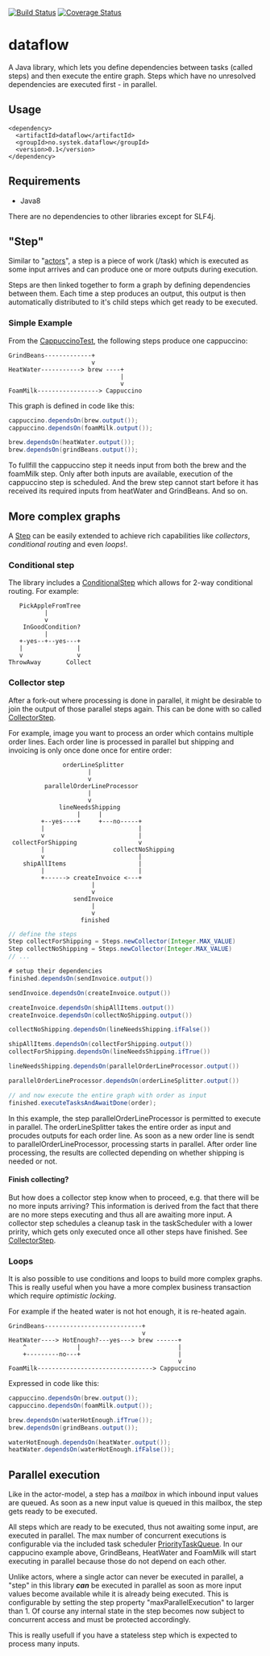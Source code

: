[![Build Status](https://travis-ci.org/systek/dataflow.svg?branch=master)](https://travis-ci.org/systek/dataflow) 
[![Coverage Status](https://coveralls.io/repos/github/systek/dataflow/badge.svg)](https://coveralls.io/github/systek/dataflow)

# dataflow
A Java library, which lets you define dependencies between tasks (called steps) and then execute the entire graph. 
Steps which have no unresolved dependencies are executed first - in parallel.

## Usage
```
<dependency>
  <artifactId>dataflow</artifactId>
  <groupId>no.systek.dataflow</groupId>
  <version>0.1</version>
</dependency>
```

## Requirements
- Java8

There are no dependencies to other libraries except for SLF4j.

## "Step"
Similar to "[actors](https://en.wikipedia.org/wiki/Actor_model)", a step is a piece of work (/task) which is executed as 
some input arrives and can produce one or more outputs during execution.

Steps are then linked together to form a graph by defining dependencies between them. Each time a step produces an output, 
this output is then automatically distributed to it's child steps which get ready to be executed.

### Simple Example
From the [CappuccinoTest](https://github.com/systek/dataflow/blob/master/src/test/java/no/systek/dataflow/CappuccinoTest.java#L29), 
the following steps produce one cappuccino:

```
GrindBeans-------------+
                       v 
HeatWater-----------> brew ----+
                               |
                               v
FoamMilk-----------------> Cappuccino
```
This graph is defined in code like this:

```java
cappuccino.dependsOn(brew.output());
cappuccino.dependsOn(foamMilk.output());

brew.dependsOn(heatWater.output());
brew.dependsOn(grindBeans.output());
```
To fullfill the cappuccino step it needs input from both the brew and the foamMilk step. Only after both inputs 
are available, execution of the cappuccino step is scheduled.
And the brew step cannot start before it has received its required inputs from heatWater and GrindBeans. And so on.

## More complex graphs
A [Step](https://github.com/systek/dataflow/blob/master/src/main/java/no/systek/dataflow/Step.java) can be easily 
extended to achieve rich capabilities like *collectors*, *conditional routing* and even *loops*!.

### Conditional step
The library includes a [ConditionalStep](https://github.com/systek/dataflow/blob/master/src/main/java/no/systek/dataflow/steps/ConditionalStep.java) which allows for 2-way conditional routing. For example:

```
   PickAppleFromTree
          |
          v
    InGoodCondition?
          |
   +-yes--+--yes---+
   |               |
   v               v
ThrowAway       Collect
```

### Collector step
After a fork-out where processing is done in parallel, it might be desirable to join the output of those parallel steps again. This can be done with so called [CollectorStep](https://github.com/systek/dataflow/blob/master/src/main/java/no/systek/dataflow/steps/CollectorStep.java). 

For example, image you want to process an order which contains multiple order lines. Each order line is processed in parallel but shipping and invoicing is only once done once for entire order:

```
               orderLineSplitter
                      |
                      v
          parallelOrderLineProcessor
                      |
                      v
              lineNeedsShipping
                   |     |
         +--yes----+     +---no-----+
         |                          |
         v                          |
 collectForShipping                 v          
         |                   collectNoShipping
         v                          |
    shipAllItems                    |
         |                          |
         +------> createInvoice <---+
                       |
                       v
                  sendInvoice
                       |
                       v
                    finished
```

```java
// define the steps
Step collectForShipping = Steps.newCollector(Integer.MAX_VALUE)
Step collectNoShipping = Steps.newCollector(Integer.MAX_VALUE)
// ...

# setup their dependencies
finished.dependsOn(sendInvoice.output())

sendInvoice.dependsOn(createInvoice.output())

createInvoice.dependsOn(shipAllItems.output())
createInvoice.dependsOn(collectNoShipping.output())

collectNoShipping.dependsOn(lineNeedsShipping.ifFalse())

shipAllItems.dependsOn(collectForShipping.output())
collectForShipping.dependsOn(lineNeedsShipping.ifTrue())

lineNeedsShipping.dependsOn(parallelOrderLineProcessor.output())

parallelOrderLineProcessor.dependsOn(orderLineSplitter.output())

// and now execute the entire graph with order as input
finished.executeTasksAndAwaitDone(order);
```

In this example, the step parallelOrderLineProcessor is permitted to execute in parallel. The orderLineSplitter 
takes the entire order as input and procudes outputs for each order line. As soon as a new order line is 
sendt to parallelOrderLineProcessor, processing starts in parallel. After order line processing, the results are 
collected depending on whether shipping is needed or not.

#### Finish collecting?
But how does a collector step know when to proceed, e.g. that there will be no more inputs arriving? 
This information is derived from the fact that there are no more steps executing and thus all
are awaiting more input. A collector step schedules a cleanup task in the taskScheduler with a lower pririty, 
which gets only executed once all other steps have finished. See [CollectorStep](https://github.com/systek/dataflow/blob/master/src/main/java/no/systek/dataflow/steps/CollectorStep.java#L38).


### Loops
It is also possible to use conditions and loops to build more complex graphs. This is really useful when you have 
a more complex business transaction which require *optimistic locking*.

For example if the heated water is not hot enough, it is re-heated again.

```
GrindBeans---------------------------+
                                     v 
HeatWater----> HotEnough?---yes---> brew ------+
    ^              |                           |
    +---------no---+                           |
                                               v
FoamMilk--------------------------------> Cappuccino
```

Expressed in code like this:

```java
cappuccino.dependsOn(brew.output());
cappuccino.dependsOn(foamMilk.output());

brew.dependsOn(waterHotEnough.ifTrue());
brew.dependsOn(grindBeans.output());

waterHotEnough.dependsOn(heatWater.output());
heatWater.dependsOn(waterHotEnough.ifFalse());
```

## Parallel execution
Like in the actor-model, a step has a *mailbox* in which inbound input values are queued. As soon 
as a new input value is queued in this mailbox, the step gets ready to be executed.

All steps which are ready to be executed, thus not awaiting some input, are executed in parallel. 
The max number of concurrent executions is configurable via the included task scheduler 
[PriorityTaskQueue](https://github.com/systek/dataflow/blob/master/src/main/java/no/systek/dataflow/PriorityTaskQueue.java).
In our cappucino example above, GrindBeans, HeatWater and FoamMilk will start executing in parallel
 because those do not depend on each other.

Unlike actors, where a single actor can never be executed in parallel, a "step" in this library ***can*** be 
executed in parallel as soon as more input values become available while it is already being 
executed. This is configurable by setting the step property "maxParallelExecution" to larger 
than 1. Of course any internal state in the step becomes now subject to concurrent access and must 
be protected accordingly.

This is really usefull if you have a stateless step which is expected to process many inputs.
